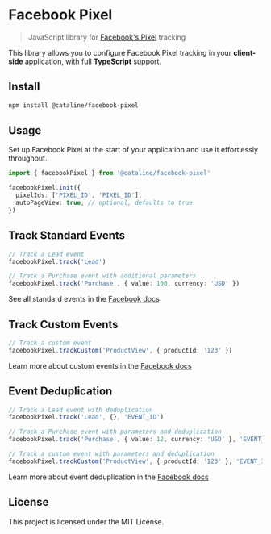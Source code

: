 # Facebook Pixel

> JavaScript library for [Facebook's Pixel](https://developers.facebook.com/docs/meta-pixel/get-started/) tracking

This library allows you to configure Facebook Pixel tracking in your **client-side** application, with full **TypeScript** support.

## Install

```bash
npm install @cataline/facebook-pixel
```

## Usage

Set up Facebook Pixel at the start of your application and use it effortlessly throughout.

```ts
import { facebookPixel } from '@cataline/facebook-pixel'

facebookPixel.init({
  pixelIds: ['PIXEL_ID', 'PIXEL_ID'],
  autoPageView: true, // optional, defaults to true
})
```

## Track Standard Events

```ts
// Track a Lead event
facebookPixel.track('Lead')

// Track a Purchase event with additional parameters
facebookPixel.track('Purchase', { value: 100, currency: 'USD' })
```

See all standard events in the [Facebook docs](https://en-gb.facebook.com/business/help/402791146561655?id=1205376682832142)

## Track Custom Events

```ts
// Track a custom event
facebookPixel.trackCustom('ProductView', { productId: '123' })
```

Learn more about custom events in the [Facebook docs](https://developers.facebook.com/docs/meta-pixel/implementation/conversion-tracking/?locale=en_US#tracking-custom-events)

## Event Deduplication

```ts
// Track a Lead event with deduplication
facebookPixel.track('Lead', {}, 'EVENT_ID')

// Track a Purchase event with parameters and deduplication
facebookPixel.track('Purchase', { value: 12, currency: 'USD' }, 'EVENT_ID')

// Track a custom event with parameters and deduplication
facebookPixel.trackCustom('ProductView', { productId: '123' }, 'EVENT_ID')
```

Learn more about event deduplication in the [Facebook docs](https://developers.facebook.com/docs/marketing-api/conversions-api/deduplicate-pixel-and-server-events?locale=en_US)

## License

This project is licensed under the MIT License.
